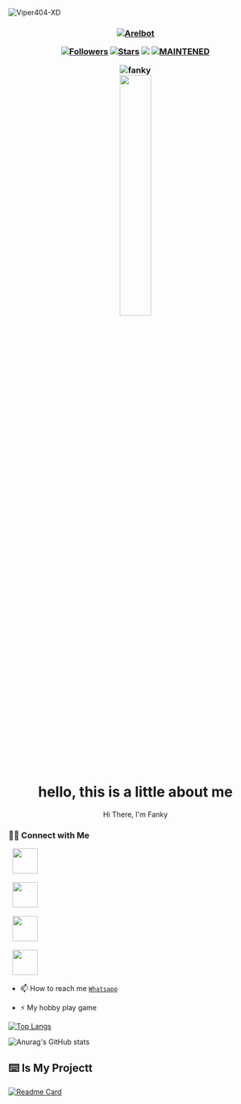 <p align="left"> <img src="https://komarev.com/ghpvc/?username=Rudal-XD&label=Profile%20views&color=eb4d3d&style=flat-square" alt="Viper404-XD" /> </p>
</i></b></h3>
<h3 align="center">
</p>
<p align="center">
<a href="#"><img title="Arelbot" src="https://img.shields.io/badge/MY MUSLIM-green?colorA=%23ff0000&colorB=%23017e40&style=for-the-badge"></a>
<p align="center">
<a href="https://github.com/Viper404-XD?tab=followers"><img title="Followers" src="https://img.shields.io/github/followers/Viper404-XD?color=blue&style=flat-square"></a>
<a href="https://github.com/Viper404-XD?tab=stars/"><img title="Stars" src="https://img.shields.io/github/stars/Viper404-XD?color=red&style=flat-square"></a>
<a href="https://hits.seeyoufarm.com"><img src="https://hits.seeyoufarm.com/api/count/incr/badge.svg?url=https%3A%2F%2Fgithub.com%2FViper404-XD%2Ftermux-whatsapp-bot&count_bg=%2379C83D&title_bg=%23555555&icon=probot.svg&icon_color=%2300FF6D&title=hits&edge_flat=false"/></a>
<a href="#"><img title="MAINTENED" src="https://img.shields.io/badge/MAINTENED-YES-blue.svg"></a>


<p align="center">



<img src="http://readme-typing-svg.herokuapp.com?color=%230B80F7&center=true&vCenter=true&multiline=false&lines=WELCOME;My+name+is+Fanky;IKUTIN-SOSIALMEDIA+SAYA!!;JANGAN+LUPA+JOIN+GROUP%2C++Bwang+%3A);jangan+lupa+kasih+start+!" alt="fanky">




<img src="https://telegra.ph/file/50c599c806fa178479616.jpg" width="35%" style="margin-left: auto;margin-right: auto;display: block;">
</p>

<h1 align='center'>hello, this is a little about me</h1>

<p align='center'>Hi There, I'm Fanky</p>

<p align='center'>

<h3> 🤝🏻 Connect with Me </h3>

<p align="center">
<p>
&nbsp; <a href="https://www.youtube.com/@fanky86" target="_blank" rel="noopener noreferrer"><img src="https://img.icons8.com/plasticine/100/000000/youtube.png" width="50" /></a>  
<p>
&nbsp; <a href="https://instagram.com/fanky_a7" target="_blank" rel="noopener noreferrer"><img src="https://img.icons8.com/plasticine/100/000000/instagram-new.png" width="50" /></a>  
<p>
&nbsp; <a href="https://wa.me/62895359611122" target="_blank" rel="noopener noreferrer"><img src="https://img.icons8.com/plasticine/100/000000/whatsapp.png" width="50" /></a>
<p>
&nbsp; <a href="https://www.facebook.com/fanky.sangperudal" target="_blank" rel="noopener noreferrer"><img src="https://img.icons8.com/plasticine/100/000000/facebook.png"  width="50" /></a>
</p>

- 📫 How to reach me  [`Whatsapp`](https://wa.me/62895359611122?text=halo+bang)

- ⚡ My hobby play game

[![Top Langs](https://github-readme-stats.vercel.app/api/top-langs/?username=Viper404-XD&layout=compact)](https://github.com/Viper404-XD/Premium)

![Anurag's GitHub stats](https://github-readme-stats.vercel.app/api?username=Viper404-XD&show_icons=true&theme=aura)


## ⌨️ Is My Projectt

[![Readme Card](https://github-readme-stats.vercel.app/api/pin/?username=Viper404-XD&repo=Premium)](https://github.com/Viper404-XD/Premium)
